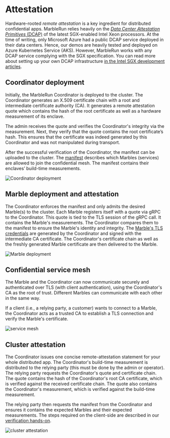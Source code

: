 # Attestation

Hardware-rooted *remote attestation* is a key ingredient for distributed confidential apps. MarbleRun relies heavily on the [*Data Center Attestation Primitives* (DCAP)](https://download.01.org/intel-sgx/sgx-dcap/1.11/linux/docs/DCAP_ECDSA_Orientation.pdf) of the latest SGX-enabled Intel Xeon processors.
At the time of writing, only Microsoft Azure had a public DCAP service deployed in their data centers. Hence, our demos are heavily tested and deployed on Azure Kubernetes Service (AKS).
However, MarbleRun works with any DCAP service complying with the SGX specification. You can read more about setting up your own DCAP infrastructure [in the Intel SGX development articles](https://software.intel.com/content/www/us/en/develop/articles/intel-software-guard-extensions-data-center-attestation-primitives-quick-install-guide.html).

## Coordinator deployment

Initially, the MarbleRun Coordinator is deployed to the cluster.
The Coordinator generates an X.509 certificate chain with a root and intermediate certificate authority (CA).
It generates a remote attestation quote which contains the hash of the root certificate as well as a hardware measurement of its enclave.

The admin receives the quote and verifies the Coordinator's integrity via the measurement. Next, they verify that the quote contains the root certificate’s hash. This ensures that the certificate was indeed generated by this Coordinator and was not manipulated during transport.

After the successful verification of the Coordinator, the manifest can be uploaded to the cluster.
The [manifest](workflows/define-manifest.md) describes which Marbles (services) are allowed to join the confidential mesh. The manifest contains their enclaves’ build-time measurements.

![Coordinator deployment](_media/coordinator_deployment.svg)

## Marble deployment and attestation

The Coordinator enforces the manifest and only admits the desired Marble(s) to the cluster.
Each Marble registers itself with a quote via gRPC to the Coordinator. This quote is tied to the TLS session of the gRPC call. It contains the Marble's measurements. The Coordinator compares them to the manifest to ensure the Marble's identity and integrity.
The [Marble's TLS credentials](features/secrets-management.md) are generated by the Coordinator and signed with the intermediate CA certificate.
The Coordinator's certificate chain as well as the freshly generated Marble certificate are then delivered to the Marble.

![Marble deployment](_media/marble_deployment.svg)

## Confidential service mesh

The Marble and the Coordinator can now communicate securely and authenticated over TLS (with client authentication), using the Coordinator's CA as the root of trust.
Different Marbles can communicate with each other in the same way.

If a client (i.e., a relying party, a customer) wants to connect to a Marble, the Coordinator acts as a trusted CA to establish a TLS connection and verify the Marble's certificate.

![service mesh](_media/service_mesh.svg)

## Cluster attestation

The Coordinator issues one concise remote-attestation statement for your whole distributed app.
The Coordinator's build-time measurement is distributed to the relying party (this must be done by the admin or operator).
The relying party requests the Coordinator's quote and certificate chain.
The quote contains the hash of the Coordinator's root CA certificate, which is verified against the received certificate chain.
The quote also contains the Coordinator's measurement, which is verified against the build-time measurement.

The relying party then requests the manifest from the Coordinator and ensures it contains the expected Marbles and their expected measurements.
The steps required on the client-side are described in our [verification hands-on](workflows/verification.md).

![cluster attestation](_media/verify_cluster.svg)
